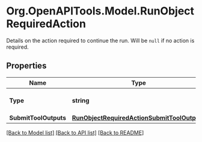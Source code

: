 # Org.OpenAPITools.Model.RunObjectRequiredAction
Details on the action required to continue the run. Will be `null` if no action is required.

## Properties

Name | Type | Description | Notes
------------ | ------------- | ------------- | -------------
**Type** | **string** | For now, this is always &#x60;submit_tool_outputs&#x60;. | 
**SubmitToolOutputs** | [**RunObjectRequiredActionSubmitToolOutputs**](RunObjectRequiredActionSubmitToolOutputs.md) |  | 

[[Back to Model list]](../README.md#documentation-for-models) [[Back to API list]](../README.md#documentation-for-api-endpoints) [[Back to README]](../README.md)

